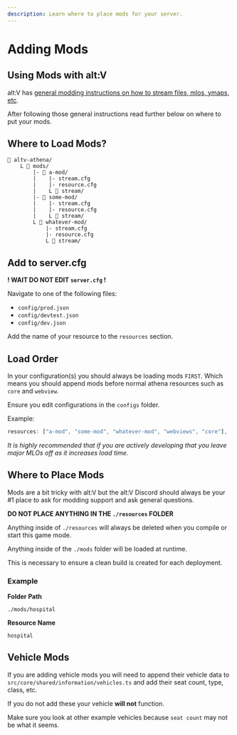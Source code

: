 ```yaml
---
description: Learn where to place mods for your server.
---
```


# Adding Mods

## Using Mods with alt:V

alt:V has [general modding instructions on how to stream files, mlos, ymaps, etc](https://docs.altv.mp/gta/articles/tutorials/index.html).

After following those general instructions read further below on where to put your mods.

## Where to Load Mods?

```
📁 altv-athena/
    L 📁 mods/
        |- 📁 a-mod/
        |    |- stream.cfg
        |    |- resource.cfg
        |    L 📁 stream/
        |- 📁 some-mod/
        |    |- stream.cfg
        |    |- resource.cfg
        |    L 📁 stream/
        L 📁 whatever-mod/
            |- stream.cfg
            |- resource.cfg
            L 📁 stream/
```

## Add to server.cfg

**! WAIT DO NOT EDIT `server.cfg` !**

Navigate to one of the following files:

*  `config/prod.json`
*  `config/devtest.json`
*  `config/dev.json`

Add the name of your resource to the `resources` section.

## Load Order

In your configuration(s) you should always be loading mods `FIRST`. Which means you should append mods before normal athena resources such as `core` and `webview`.

Ensure you edit configurations in the `configs` folder.

Example:

```ts
resources: ["a-mod", "some-mod", "whatever-mod", "webviews", "core"],
```

_It is highly recommended that if you are actively developing that you leave major MLOs off as it increases load time._

## Where to Place Mods

Mods are a bit tricky with alt:V but the alt:V Discord should always be your \#1 place to ask for modding support and ask general questions.

**DO NOT PLACE ANYTHING IN THE `./resources` FOLDER**

Anything inside of `./resources` will always be deleted when you compile or start this game mode.

Anything inside of the `./mods` folder will be loaded at runtime.

This is necessary to ensure a clean build is created for each deployment.

### Example

**Folder Path**

`./mods/hospital`

**Resource Name**

`hospital`

## Vehicle Mods

If you are adding vehicle mods you will need to append their vehicle data to `src/core/shared/information/vehicles.ts` and add their seat count, type, class, etc.

If you do not add these your vehicle **will not** function.

Make sure you look at other example vehicles because `seat count` may not be what it seems.
